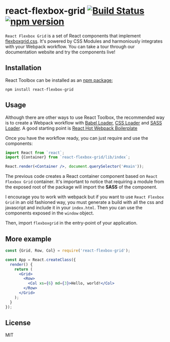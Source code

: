 react-flexbox-grid [![Build Status](https://travis-ci.org/roylee0704/react-flexbox-grid.svg)](https://travis-ci.org/roylee0704/react-flexbox-grid) [![npm version](https://badge.fury.io/js/react-flexbox-grid.svg)](https://badge.fury.io/js/react-flexbox-grid)
==============


`React Flexbox Grid` is a set of React components that implement [flexboxgrid.css](https://goo.gl/imrHBZ). It's powered by CSS Modules and harmoniously integrates with your Webpack workflow. You can take a tour through our documentation website and try the components live!


Installation
------------

React Toolbox can be installed as an [npm package](https://www.npmjs.com/package/react-flexbox-grid);

```
npm install react-flexbox-grid
```

Usage
-----

Although there are other ways to use React Toolbox, the recommended way is to create a Webpack workflow with [Babel Loader](https://github.com/babel/babel-loader), [CSS Loader](https://github.com/webpack/css-loader) and [SASS Loader](https://github.com/jtangelder/sass-loader). A good starting point is [React Hot Webpack Boilerplate](https://github.com/gaearon/react-hot-boilerplate)


Once you have the workflow ready, you can just require and use the components:

```jsx
import React from `react`;
import {Container} from `react-flexbox-grid/lib/index`;

React.render(<Container />, document.querySelector('#main'));
```

The previous code creates a React container component based on `React Flexbox Grid` container. It's important to notice that requiring a module from the exposed root of the package will import the **SASS** of the component.


I encourage you to work with webpack but if you want to use `React Flexbox Grid` in an old fashioned way, you must generate a build with all the css and javascript and include it in your `index.html`. Then you can use the components exposed in the `window` object.


Then, import `flexboxgrid` in the entry-point of your application.


More example
------------

```jsx
const {Grid, Row, Col} = require('react-flexbox-grid');

const App = React.createClass({
  render() {
    return (
      <Grid>
        <Row>
          <Col xs={6} md={3}>Hello, world!</Col>
        </Row>
      </Grid>
    );
  }
});
```

License
-------
MIT
